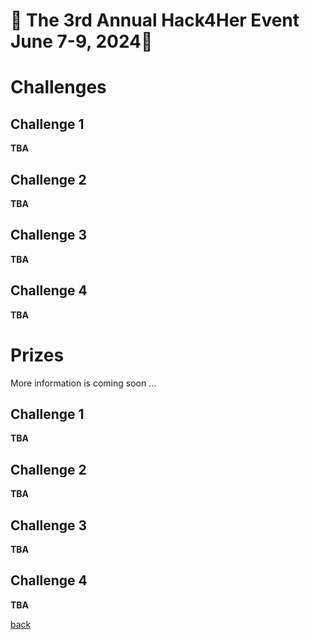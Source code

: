 # 🌟 The 3rd Annual Hack4Her Event June 7-9, 2024🌟

# Challenges

## Challenge 1
**TBA**
## Challenge 2
**TBA**
## Challenge 3
**TBA**
## Challenge 4
**TBA**

# Prizes
More information is coming soon ...

## Challenge 1
**TBA**
## Challenge 2
**TBA**
## Challenge 3
**TBA**
## Challenge 4
**TBA**

[back](./)
